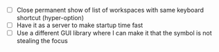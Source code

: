 - [ ] Close permanent show of list of workspaces with same keyboard shortcut (hyper-option)
- [ ] Have it as a server to make startup time fast
- [ ] Use a different GUI library where I can make it that the symbol is not stealing the focus